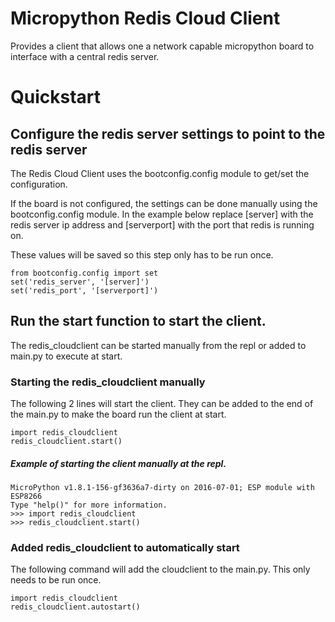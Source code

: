 # Micropython Redis Cloud Client

Provides a client that allows one a network capable micropython board to 
interface with a central redis server.

# Quickstart

## Configure the redis server settings to point to the redis server

The Redis Cloud Client uses the bootconfig.config module to get/set the 
configuration.

If the board is not configured, the settings can be done manually using 
the bootconfig.config module.  In the example below replace [server]
with the redis server ip address and [serverport] with the port that
redis is running on.

These values will be saved so this step only has to be run once.

    from bootconfig.config import set
    set('redis_server', '[server]')
    set('redis_port', '[serverport]')

## Run the start function to start the client.

The redis_cloudclient can be started manually from the repl or added
to main.py to execute at start.

### Starting the redis_cloudclient manually

The following 2 lines will start the client.  They can be added to the
end of the main.py to make the board run the client at start.

    import redis_cloudclient
    redis_cloudclient.start()
    
##### Example of starting the client manually at the repl.

    MicroPython v1.8.1-156-gf3636a7-dirty on 2016-07-01; ESP module with ESP8266
    Type "help()" for more information.
    >>> import redis_cloudclient
    >>> redis_cloudclient.start()

### Added redis_cloudclient to automatically start

The following command will add the cloudclient to the main.py.  This
only needs to be run once.

    import redis_cloudclient
    redis_cloudclient.autostart()
    